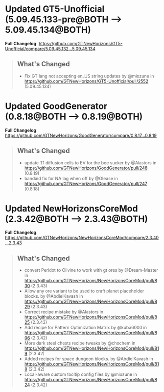 # Updated GT5-Unofficial (5.09.45.133-pre@BOTH --> 5.09.45.134@BOTH)
**Full Changelog**: https://github.com/GTNewHorizons/GT5-Unofficial/compare/5.09.45.132...5.09.45.134
>## What's Changed
> * Fix GT lang not accepting en_US string updates by @miozune in https://github.com/GTNewHorizons/GT5-Unofficial/pull/2552 (5.09.45.134)
>

# Updated GoodGenerator (0.8.18@BOTH --> 0.8.19@BOTH)
**Full Changelog**: https://github.com/GTNewHorizons/GoodGenerator/compare/0.8.17...0.8.19
>## What's Changed
> * update T1 diffusion cells to EV for the bee sucker by @Alastors in https://github.com/GTNewHorizons/GoodGenerator/pull/248 (0.8.19)
> * bandaid fix for NA lag when off by @Glease in https://github.com/GTNewHorizons/GoodGenerator/pull/247 (0.8.18)
>

# Updated NewHorizonsCoreMod (2.3.42@BOTH --> 2.3.43@BOTH)
**Full Changelog**: https://github.com/GTNewHorizons/NewHorizonsCoreMod/compare/2.3.40...2.3.43
>## What's Changed
> * convert Peridot to Olivine to work with gt ores by @Dream-Master in https://github.com/GTNewHorizons/NewHorizonsCoreMod/pull/830 (2.3.43)
> * Allow any ore variant to be used to craft planet placeholder blocks. by @AbdielKavash in https://github.com/GTNewHorizons/NewHorizonsCoreMod/pull/829 (2.3.43)
> * Correct recipe mistake by @Alastors in https://github.com/GTNewHorizons/NewHorizonsCoreMod/pull/825 (2.3.43)
> * Add recipe for Pattern Optimization Matrix by @kuba6000 in https://github.com/GTNewHorizons/NewHorizonsCoreMod/pull/806 (2.3.42)
> * More dark steel chests recipe tweaks by @chochem in https://github.com/GTNewHorizons/NewHorizonsCoreMod/pull/819 (2.3.42)
> * Added recipes for space dungeon blocks. by @AbdielKavash in https://github.com/GTNewHorizons/NewHorizonsCoreMod/pull/818 (2.3.42)
> * Local-aware custom tooltip config files by @miozune in https://github.com/GTNewHorizons/NewHorizonsCoreMod/pull/824 (2.3.42)
>